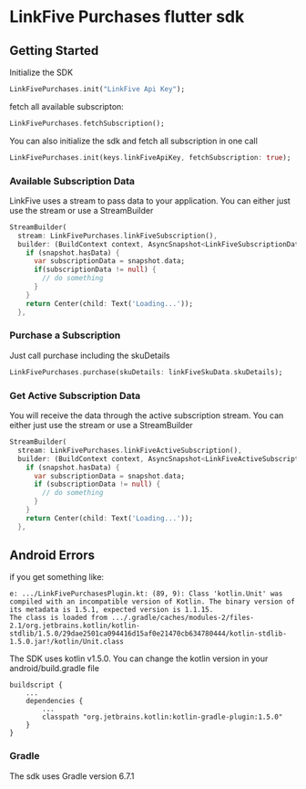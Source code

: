 # LinkFive Purchases flutter sdk

## Getting Started

Initialize the SDK
```dart
LinkFivePurchases.init("LinkFive Api Key");
```

fetch all available subscripton:
```dart
LinkFivePurchases.fetchSubscription();
```

You can also initialize the sdk and fetch all subscription in one call
```dart
LinkFivePurchases.init(keys.linkFiveApiKey, fetchSubscription: true);
```


### Available Subscription Data

LinkFive uses a stream to pass data to your application. You can either just use the stream or use a StreamBuilder

```dart
StreamBuilder(
  stream: LinkFivePurchases.linkFiveSubscription(),
  builder: (BuildContext context, AsyncSnapshot<LinkFiveSubscriptionData> snapshot) {
    if (snapshot.hasData) {
      var subscriptionData = snapshot.data;
      if(subscriptionData != null) {
        // do something
      }
    }
    return Center(child: Text('Loading...'));
  },
```

### Purchase a Subscription
Just call purchase including the skuDetails
```dart
LinkFivePurchases.purchase(skuDetails: linkFiveSkuData.skuDetails);
```

### Get Active Subscription Data
You will receive the data through the active subscription stream. You can either just use the stream or use a StreamBuilder
```dart
StreamBuilder(
  stream: LinkFivePurchases.linkFiveActiveSubscription(),
  builder: (BuildContext context, AsyncSnapshot<LinkFiveActiveSubscriptionData> snapshot) {
    if (snapshot.hasData) {
      var subscriptionData = snapshot.data;
      if (subscriptionData != null) {
        // do something
      }
    }
    return Center(child: Text('Loading...'));
  },
```

## Android Errors
if you get something like:
```
e: .../LinkFivePurchasesPlugin.kt: (89, 9): Class 'kotlin.Unit' was compiled with an incompatible version of Kotlin. The binary version of its metadata is 1.5.1, expected version is 1.1.15.
The class is loaded from .../.gradle/caches/modules-2/files-2.1/org.jetbrains.kotlin/kotlin-stdlib/1.5.0/29dae2501ca094416d15af0e21470cb634780444/kotlin-stdlib-1.5.0.jar!/kotlin/Unit.class
```

The SDK uses kotlin v1.5.0. You can change the kotlin version in your android/build.gradle file
```
buildscript {
    ...
    dependencies {
        ...
        classpath "org.jetbrains.kotlin:kotlin-gradle-plugin:1.5.0"
    }
}
```

### Gradle
The sdk uses Gradle version 6.7.1